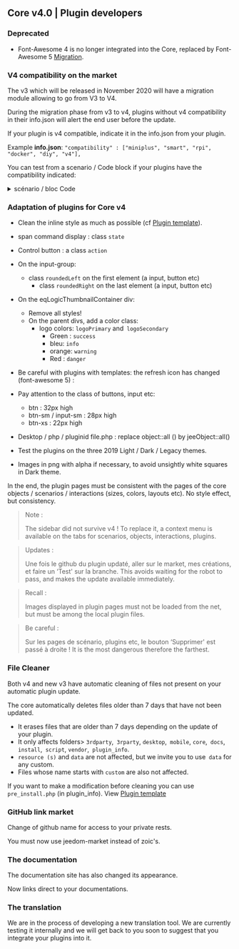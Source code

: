 ## Core v4.0 | Plugin developers

### Deprecated

- Font-Awesome 4 is no longer integrated into the Core, replaced by Font-Awesome 5 [Migration](https://fontawesome.com/how-to-use/on-the-web/setup/upgrading-from-version-4#name-changes).

### V4 compatibility on the market

The v3 which will be released in November 2020 will have a migration module allowing to go from V3 to V4.

During the migration phase from v3 to v4, plugins without v4 compatibility in their info.json will alert the end user before the update.


If your plugin is v4 compatible, indicate it in the info.json from your plugin.

Example **info.json**: `"compatibility" : ["miniplus", "smart", "rpi", "docker", "diy", "v4"], `

You can test from a scenario / Code block if your plugins have the compatibility indicated:

<details>

  <summary markdown="span">scénario / bloc Code</summary>

  ~~~ php
  /* Author of the plugins to be checked */
  $author = 'Jeedom SAS';
  /**********************************/
  $plugins = repo_market::byFilter(['author' => $author]);
  $pluginsArray = utils::o2a($plugins);
  $countPlugins = 0;
  $countIncompatibles = 0;
  foreach ($ pluginsArray as $ plugin) {
    if ($ plugin ['author'] == $ author) {
      $countPlugins++;
    if ($ plugin ['hardwareCompatibility'] ['v4'] != '1') {
      $countIncompatibles++;
      $scenario->setLog('Le plugin ' . $plugin['name'] . ' n\'est pas indiqué compatible V4');
    }
    }
  }
  if ($ countPlugins> 0) {
    if ($ countIncompatible == 1) {
      $scenario->setLog($author . ' : 1 plugin potentiellement incompatible Jeedom V4 sur ' . $countPlugins . ' plugin(s) réalisé(s)');
    } else if ($ countIncompatible> 1) {
    $scenario->setLog($author . ' : ' . $countIncompatibles . ' plugins potentiellements incompatibles Jeedom V4 sur ' . $countPlugins . ' plugins réalisés');
    } else {
      $scenario->setLog('Les ' . $countPlugins . ' plugins développés par ' . $author . ' sont tous compatibles Jeedom V4. Félicitations !');
    }
  } else {
    $scenario->setLog('Aucun plugin trouvé pour ' . $author);
  }
  ~~~

</details>

### Adaptation of plugins for Core v4

- Clean the inline style as much as possible (cf [Plugin template](https://github.com/jeedom/plugin-template/blob/master/desktop/php/template.php)).
- span command display : class `state`
- Control button : a class `action`
- On the input-group:
  - class `roundedLeft` on the first element (a input, button etc)
    - class `roundedRight` on the last element (a input, button etc)
- On the eqLogicThumbnailContainer div:
    - Remove all styles!
    - On the parent divs, add a color class:
      - logo colors: `logoPrimary` and` logoSecondary`
        - Green : `success`
        - bleu: `info`
        - orange: `warning`
        - Red : `danger`
- Be careful with plugins with templates: the refresh icon has changed (font-awesome 5) :
- Pay attention to the class of buttons, input etc:
    - btn : 32px high
    - btn-sm / input-sm : 28px high
    - btn-xs : 22px high
- Desktop / php / pluginid file.php : replace object::all () by jeeObject::all()

- Test the plugins on the three 2019 Light / Dark / Legacy themes.

- Images in png with alpha if necessary, to avoid unsightly white squares in Dark theme.

In the end, the plugin pages must be consistent with the pages of the core objects / scenarios / interactions (sizes, colors, layouts etc). No style effect, but consistency.

> Note :
>
> The sidebar did not survive v4 ! To replace it, a context menu is available on the tabs for scenarios, objects, interactions, plugins.

> Updates :
>
> Une fois le github du plugin updaté, aller sur le market, mes créations, et faire un ‘Test' sur la branche. This avoids waiting for the robot to pass, and makes the update available immediately.

> Recall :
>
> Images displayed in plugin pages must not be loaded from the net, but must be among the local plugin files.

> Be careful :
>
> Sur les pages de scénario, plugins etc, le bouton ‘Supprimer' est passé à droite ! It is the most dangerous therefore the farthest.


### File Cleaner

Both v4 and new v3 have automatic cleaning of files not present on your automatic plugin update.

The core automatically deletes files older than 7 days that have not been updated.

- It erases files that are older than 7 days depending on the update of your plugin.
- It only affects folders> `3rdparty`,` 3rparty`, `desktop`,` mobile`, `core`,` docs`, `install`,` script`, `vendor`,` plugin_info`.
- `resource (s)` and `data` are not affected, but we invite you to use` data` for any custom.
- Files whose name starts with `custom` are also not affected.

If you want to make a modification before cleaning you can use `pre_install.php` (in plugin_info).
View [Plugin template](https://github.com/jeedom/plugin-template/blob/master/plugin_info/pre_install.php)

### GitHub link market

Change of github name for access to your private rests.

You must now use jeedom-market instead of zoic's.

### The documentation

The documentation site has also changed its appearance.

Now links direct to your documentations.

### The translation

We are in the process of developing a new translation tool. We are currently testing it internally and we will get back to you soon to suggest that you integrate your plugins into it.